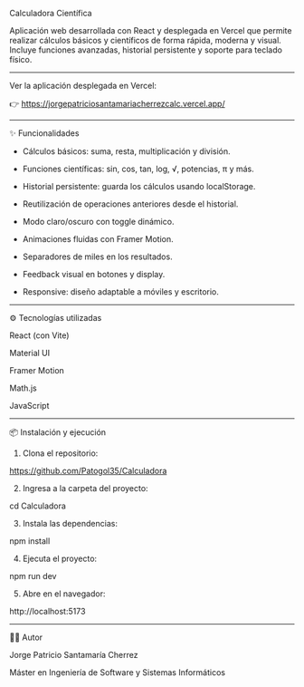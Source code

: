 Calculadora Científica

Aplicación web desarrollada con React y desplegada en Vercel que permite realizar cálculos básicos y científicos de forma rápida, moderna y visual.
Incluye funciones avanzadas, historial persistente y soporte para teclado físico.

---

Ver la aplicación desplegada en Vercel:

👉 https://jorgepatriciosantamariacherrezcalc.vercel.app/


---

✨ Funcionalidades

- Cálculos básicos: suma, resta, multiplicación y división.

- Funciones científicas: sin, cos, tan, log, √, potencias, π y más.

- Historial persistente: guarda los cálculos usando localStorage.

- Reutilización de operaciones anteriores desde el historial.

- Modo claro/oscuro con toggle dinámico.

- Animaciones fluidas con Framer Motion.

- Separadores de miles en los resultados.

- Feedback visual en botones y display.

- Responsive: diseño adaptable a móviles y escritorio.

---

⚙️ Tecnologías utilizadas

React (con Vite)

Material UI

Framer Motion

Math.js

JavaScript

---

📦 Instalación y ejecución

1. Clona el repositorio:

https://github.com/Patogol35/Calculadora

2. Ingresa a la carpeta del proyecto:

cd Calculadora

3. Instala las dependencias:

npm install

4. Ejecuta el proyecto:
   
npm run dev

5. Abre en el navegador:

http://localhost:5173


---

👨‍💻 Autor

Jorge Patricio Santamaría Cherrez

Máster en Ingeniería de Software y Sistemas Informáticos
